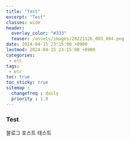 ```yaml
---
title: "Test"
excerpt: "Test"
classes: wide
header: 
  overlay_color: "#333"
  teaser: /assets/images/20221126_003_004.png
date: 2024-04-15 23:15:00 +0900
lastmod: 2024-04-15 23:15:00 +0900
categories: 
 - etc
tags:
 - etc
toc: true
toc_sticky: true
sitemap :
  changefreq : daily
  priority : 1.0
---
```


### Test
블로그 포스트 테스트